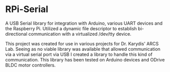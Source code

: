 # RPi-Serial
A USB Serial library for integration with Arduino, various UART devices and the Raspberry Pi. Utilized a dynamic file descriptor to establish bi-directional communication with a virtualized /dev/tty device.

This project was created for use in various projects for Dr. Karydis' ARCS Lab. Seeing as no viable library was available that allowed communication via a virtual serial port via USB I created a library to handle this kind of communication. This library has been tested on Arduino devices and ODrive BLDC motor controllers.
